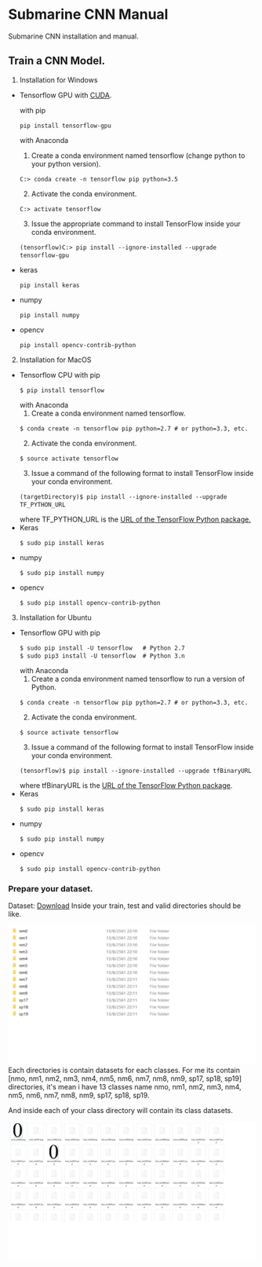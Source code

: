 # Submarine CNN Manual
Submarine CNN installation and manual.
## Train a CNN Model.
1. Installation for Windows
  - Tensorflow GPU with [CUDA](https://developer.nvidia.com/cuda-downloads).
    
    with pip
    ```
    pip install tensorflow-gpu
    ```
    with Anaconda
    1. Create a conda environment named tensorflow (change python to your python version).
    ```
    C:> conda create -n tensorflow pip python=3.5 
    ```
    2. Activate the conda environment.
    ```
    C:> activate tensorflow
    ```
    3. Issue the appropriate command to install TensorFlow inside your conda environment.
    ```
    (tensorflow)C:> pip install --ignore-installed --upgrade tensorflow-gpu 
    ```
  - keras
    ```
    pip install keras
    ```
  - numpy
    ```
    pip install numpy
    ```
  - opencv
    ```
    pip install opencv-contrib-python
    ``` 
2. Installation for MacOS
  - Tensorflow CPU
    with pip
    ```
    $ pip install tensorflow
    ```
    with Anaconda
    1. Create a conda environment named tensorflow.
    ```
    $ conda create -n tensorflow pip python=2.7 # or python=3.3, etc.
    ```
    2. Activate the conda environment.
    ```
    $ source activate tensorflow
    ```
    3. Issue a command of the following format to install TensorFlow inside your conda environment.
    ```
    (targetDirectory)$ pip install --ignore-installed --upgrade TF_PYTHON_URL
    ```
    where TF_PYTHON_URL is the [URL of the TensorFlow Python package.](https://www.tensorflow.org/install/install_mac#the_url_of_the_tensorflow_python_package)
  - Keras
    ```
    $ sudo pip install keras
    ```
  - numpy
    ```
    $ sudo pip install numpy
    ```
  - opencv
    ```
    $ sudo pip install opencv-contrib-python
    ```
3. Installation for Ubuntu
  - Tensorflow GPU
    with pip
    ```
    $ sudo pip install -U tensorflow   # Python 2.7
    $ sudo pip3 install -U tensorflow  # Python 3.n
    ```
    with Anaconda
    1. Create a conda environment named tensorflow to run a version of Python.
    ```
    $ conda create -n tensorflow pip python=2.7 # or python=3.3, etc.
    ```
    2. Activate the conda environment.
    ```
    $ source activate tensorflow
    ```
    3. Issue a command of the following format to install TensorFlow inside your conda environment.
    ```
    (tensorflow)$ pip install --ignore-installed --upgrade tfBinaryURL
    ```
    where tfBinaryURL is the [URL of the TensorFlow Python package](https://www.tensorflow.org/install/install_linux#the_url_of_the_tensorflow_python_package).
  - Keras
    ```
    $ sudo pip install keras
    ```
  - numpy
    ```
    $ sudo pip install numpy
    ```
  - opencv
    ```
    $ sudo pip install opencv-contrib-python
    ```




### Prepare your dataset.
Dataset: [Download](https://mega.nz/#!5p0HhQqb!igfsGwizA2ePu1pDHxXnfK3WFpgpyuU7rXXAU1GGswk)
Inside your train, test and valid directories should be like.

![alt text](https://github.com/lwbfonngatsu/Submarine_CNN_Manual/blob/master/train_inside.png)
Each directories is contain datasets for each classes.
For me its contain [nmo, nm1, nm2, nm3, nm4, nm5, nm6, nm7, nm8, nm9, sp17, sp18, sp19] directories,
it's mean i have 13 classes name nmo, nm1, nm2, nm3, nm4, nm5, nm6, nm7, nm8, nm9, sp17, sp18, sp19.

And inside each of your class directory will contain its class datasets.

![alt text](https://github.com/lwbfonngatsu/Submarine_CNN_Manual/blob/master/class_inside.png)
